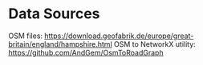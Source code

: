 # Data Sources

OSM files: https://download.geofabrik.de/europe/great-britain/england/hampshire.html
OSM to NetworkX utility: https://github.com/AndGem/OsmToRoadGraph